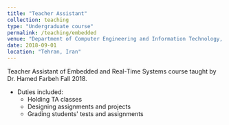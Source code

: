 ```yaml
---
title: "Teacher Assistant"
collection: teaching
type: "Undergraduate course"
permalink: /teaching/embedded
venue: "Department of Computer Engineering and Information Technology, Amirkabir University of Technology"
date: 2018-09-01
location: "Tehran, Iran"
---
```


Teacher Assistant of Embedded and Real-Time Systems course taught by Dr. Hamed Farbeh Fall 2018.

* Duties included:
  * Holding TA classes
  * Designing assignments and projects
  * Grading students' tests and assignments
